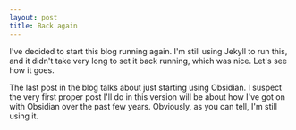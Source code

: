 ```yaml
---
layout: post
title: Back again
---
```

I've decided to start this blog running again. I'm still using Jekyll to run this, and it didn't take very long to set it back running, which was nice. Let's see how it goes.

The last post in the blog talks about just starting using Obsidian. I suspect the very first proper post I'll do in this version will be about how I've got on with Obsidian over the past few years. Obviously, as you can tell, I'm still using it. 
